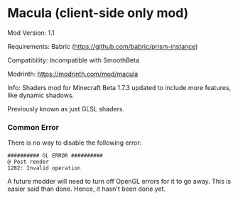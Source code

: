 # Macula (client-side only mod)

Mod Version: 1.1

Requirements: Babric (https://github.com/babric/prism-instance)

Compatibility: Incompatible with SmoothBeta

Modrinth: https://modrinth.com/mod/macula

Info: Shaders mod for Minecraft Beta 1.7.3 updated to include more features, like dynamic shadows.

Previously known as just GLSL shaders.

### Common Error
There is no way to disable the following error:

```
########## GL ERROR ##########
@ Post render
1282: Invalid operation
```

A future modder will need to turn off OpenGL errors for it to go away.
This is easier said than done. Hence, it hasn't been done yet.
